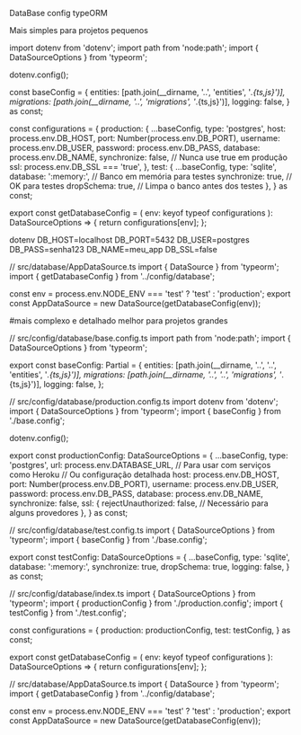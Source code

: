 DataBase config typeORM 

Mais simples para projetos pequenos 

import dotenv from 'dotenv';
import path from 'node:path';
import { DataSourceOptions } from 'typeorm';

dotenv.config();

const baseConfig = {
  entities: [path.join(__dirname, '..', 'entities', '*.{ts,js}')],
  migrations: [path.join(__dirname, '..', 'migrations', '*.{ts,js}')],
  logging: false,
} as const;

const configurations = {
  production: {
    ...baseConfig,
    type: 'postgres',
    host: process.env.DB_HOST,
    port: Number(process.env.DB_PORT),
    username: process.env.DB_USER,
    password: process.env.DB_PASS,
    database: process.env.DB_NAME,
    synchronize: false, // Nunca use true em produção
    ssl: process.env.DB_SSL === 'true',
  },
  test: {
    ...baseConfig,
    type: 'sqlite',
    database: ':memory:', // Banco em memória para testes
    synchronize: true,    // OK para testes
    dropSchema: true,     // Limpa o banco antes dos testes
  },
} as const;

export const getDatabaseConfig = (
  env: keyof typeof configurations
): DataSourceOptions => {
  return configurations[env];
};

dotenv
DB_HOST=localhost
DB_PORT=5432
DB_USER=postgres
DB_PASS=senha123
DB_NAME=meu_app
DB_SSL=false


// src/database/AppDataSource.ts
import { DataSource } from 'typeorm';
import { getDatabaseConfig } from '../config/database';

const env = process.env.NODE_ENV === 'test' ? 'test' : 'production';
export const AppDataSource = new DataSource(getDatabaseConfig(env));


#mais complexo e detalhado melhor para projetos grandes

// src/config/database/base.config.ts
import path from 'node:path';
import { DataSourceOptions } from 'typeorm';

export const baseConfig: Partial<DataSourceOptions> = {
  entities: [path.join(__dirname, '..', '..', 'entities', '*.{ts,js}')],
  migrations: [path.join(__dirname, '..', '..', 'migrations', '*.{ts,js}')],
  logging: false,
};

// src/config/database/production.config.ts
import dotenv from 'dotenv';
import { DataSourceOptions } from 'typeorm';
import { baseConfig } from './base.config';

dotenv.config();

export const productionConfig: DataSourceOptions = {
  ...baseConfig,
  type: 'postgres',
  url: process.env.DATABASE_URL, // Para usar com serviços como Heroku
  // Ou configuração detalhada
  host: process.env.DB_HOST,
  port: Number(process.env.DB_PORT),
  username: process.env.DB_USER,
  password: process.env.DB_PASS,
  database: process.env.DB_NAME,
  synchronize: false,
  ssl: {
    rejectUnauthorized: false, // Necessário para alguns provedores
  },
} as const;

// src/config/database/test.config.ts
import { DataSourceOptions } from 'typeorm';
import { baseConfig } from './base.config';

export const testConfig: DataSourceOptions = {
  ...baseConfig,
  type: 'sqlite',
  database: ':memory:',
  synchronize: true,
  dropSchema: true,
  logging: false,
} as const;

// src/config/database/index.ts
import { DataSourceOptions } from 'typeorm';
import { productionConfig } from './production.config';
import { testConfig } from './test.config';

const configurations = {
  production: productionConfig,
  test: testConfig,
} as const;

export const getDatabaseConfig = (
  env: keyof typeof configurations
): DataSourceOptions => {
  return configurations[env];
};



// src/database/AppDataSource.ts
import { DataSource } from 'typeorm';
import { getDatabaseConfig } from '../config/database';

const env = process.env.NODE_ENV === 'test' ? 'test' : 'production';
export const AppDataSource = new DataSource(getDatabaseConfig(env));
